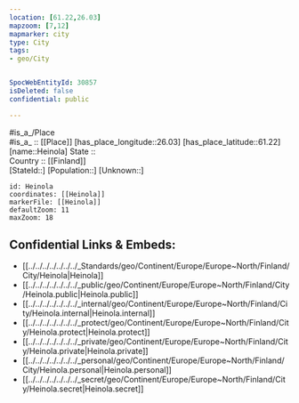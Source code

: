 ```yaml
---
location: [61.22,26.03] 
mapzoom: [7,12] 
mapmarker: city 
type: City
tags:
- geo/City


SpocWebEntityId: 30857
isDeleted: false
confidential: public

---
```

#is_a_/Place  
#is_a_ :: [[Place]] 
[has_place_longitude::26.03] 
[has_place_latitude::61.22] 
[name::Heinola] 
State ::  
Country :: [[Finland]]  
[StateId::] 
[Population::] 
[Unknown::] 


```leaflet
id: Heinola
coordinates: [[Heinola]] 
markerFile: [[Heinola]] 
defaultZoom: 11 
maxZoom: 18
```


## Confidential Links & Embeds: 
- [[../../../../../../../_Standards/geo/Continent/Europe/Europe~North/Finland/City/Heinola|Heinola]] 
- [[../../../../../../../_public/geo/Continent/Europe/Europe~North/Finland/City/Heinola.public|Heinola.public]] 
- [[../../../../../../../_internal/geo/Continent/Europe/Europe~North/Finland/City/Heinola.internal|Heinola.internal]] 
- [[../../../../../../../_protect/geo/Continent/Europe/Europe~North/Finland/City/Heinola.protect|Heinola.protect]] 
- [[../../../../../../../_private/geo/Continent/Europe/Europe~North/Finland/City/Heinola.private|Heinola.private]] 
- [[../../../../../../../_personal/geo/Continent/Europe/Europe~North/Finland/City/Heinola.personal|Heinola.personal]] 
- [[../../../../../../../_secret/geo/Continent/Europe/Europe~North/Finland/City/Heinola.secret|Heinola.secret]] 
